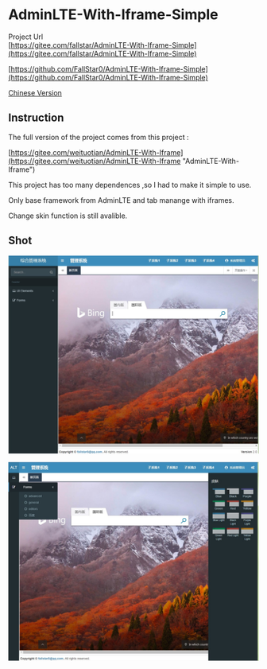 # AdminLTE-With-Iframe-Simple

Project Url   
 [https://gitee.com/fallstar/AdminLTE-With-Iframe-Simple](https://gitee.com/fallstar/AdminLTE-With-Iframe-Simple)   

[https://github.com/FallStar0/AdminLTE-With-Iframe-Simple](https://github.com/FallStar0/AdminLTE-With-Iframe-Simple)

[Chinese Version](README.zh-cn.md)

## Instruction

The full version of the project comes from this project :

[https://gitee.com/weituotian/AdminLTE-With-Iframe](https://gitee.com/weituotian/AdminLTE-With-Iframe "AdminLTE-With-Iframe")

This project has too many dependences ,so I had to make it simple to use.

Only base framework from AdminLTE and tab manange with iframes.

Change skin function is still avalible.

## Shot
![](./asset/Shot1.jpg)

![](./asset/Shot2.jpg)
